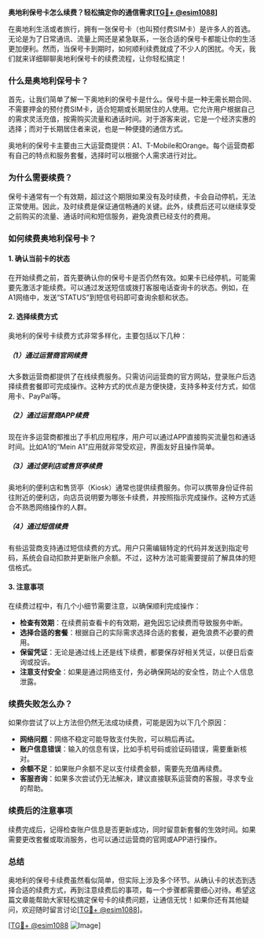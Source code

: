 **奥地利保号卡怎么续费？轻松搞定你的通信需求[[TG💪+ @esim1088](https://t.me/s/esim1088)]**

在奥地利生活或者旅行，拥有一张保号卡（也叫预付费SIM卡）是许多人的首选。无论是为了日常通讯、流量上网还是紧急联系，一张合适的保号卡都能让你的生活更加便利。然而，当保号卡到期时，如何顺利续费就成了不少人的困扰。今天，我们就来详细聊聊奥地利保号卡的续费流程，让你轻松搞定！

### **什么是奥地利保号卡？**
首先，让我们简单了解一下奥地利的保号卡是什么。保号卡是一种无需长期合同、不需要押金的预付费SIM卡，适合短期或长期居住的人使用。它允许用户根据自己的需求灵活充值，按需购买流量和通话时间。对于游客来说，它是一个经济实惠的选择；而对于长期居住者来说，也是一种便捷的通信方式。

奥地利的保号卡主要由三大运营商提供：A1、T-Mobile和Orange。每个运营商都有自己的特点和服务套餐，选择时可以根据个人需求进行对比。

### **为什么需要续费？**
保号卡通常有一个有效期，超过这个期限如果没有及时续费，卡会自动停机，无法正常使用。因此，及时续费是保证通信畅通的关键。此外，续费后还可以继续享受之前购买的流量、通话时间和短信服务，避免浪费已经支付的费用。

### **如何续费奥地利保号卡？**

#### **1. 确认当前卡的状态**
在开始续费之前，首先要确认你的保号卡是否仍然有效。如果卡已经停机，可能需要先激活才能续费。可以通过发送短信或拨打客服电话查询卡的状态。例如，在A1网络中，发送“STATUS”到短信号码即可查询余额和状态。

#### **2. 选择续费方式**
奥地利的保号卡续费方式非常多样化，主要包括以下几种：

##### **（1）通过运营商官网续费**
大多数运营商都提供了在线续费服务。只需访问运营商的官方网站，登录账户后选择续费套餐即可完成操作。这种方式的优点是方便快捷，支持多种支付方式，如信用卡、PayPal等。

##### **（2）通过运营商APP续费**
现在许多运营商都推出了手机应用程序，用户可以通过APP直接购买流量包和通话时间。比如A1的“Mein A1”应用就非常受欢迎，界面友好且操作简单。

##### **（3）通过便利店或售货亭续费**
奥地利的便利店和售货亭（Kiosk）通常也提供续费服务。你可以携带身份证件前往附近的便利店，向店员说明要为哪张卡续费，并按照指示完成操作。这种方式适合不熟悉网络操作的人群。

##### **（4）通过短信续费**
有些运营商支持通过短信续费的方式。用户只需编辑特定的代码并发送到指定号码，系统会自动扣款并更新账户余额。不过，这种方法可能需要提前了解具体的短信格式。

#### **3. 注意事项**
在续费过程中，有几个小细节需要注意，以确保顺利完成操作：

- **检查有效期**：在续费前查看卡的有效期，避免因忘记续费而导致服务中断。
- **选择合适的套餐**：根据自己的实际需求选择合适的套餐，避免浪费不必要的费用。
- **保留凭证**：无论是通过线上还是线下续费，都要保存好相关凭证，以便日后查询或投诉。
- **注意支付安全**：如果是通过网络支付，务必确保网站的安全性，防止个人信息泄露。

### **续费失败怎么办？**
如果你尝试了以上方法但仍然无法成功续费，可能是因为以下几个原因：

- **网络问题**：网络不稳定可能导致支付失败，可以稍后再试。
- **账户信息错误**：输入的信息有误，比如手机号码或验证码错误，需要重新核对。
- **余额不足**：如果账户余额不足以支付续费金额，需要先充值再续费。
- **客服咨询**：如果多次尝试仍无法解决，建议直接联系运营商的客服，寻求专业的帮助。

### **续费后的注意事项**
续费完成后，记得检查账户信息是否更新成功，同时留意新套餐的生效时间。如果需要更改套餐或取消服务，也可以通过运营商的官网或APP进行操作。

### **总结**
奥地利的保号卡续费虽然看似简单，但实际上涉及多个环节。从确认卡的状态到选择合适的续费方式，再到注意续费后的事项，每一个步骤都需要细心对待。希望这篇文章能帮助大家轻松搞定保号卡的续费问题，让通信无忧！如果你还有其他疑问，欢迎随时留言讨论[[TG💪+ @esim1088](https://t.me/s/esim1088)]。

[[TG💪+ @esim1088](https://t.me/s/esim1088) ![Image](https://i.postimg.cc/4NQfJmqS/Snipaste-2025-05-13-00-14-12.png)]